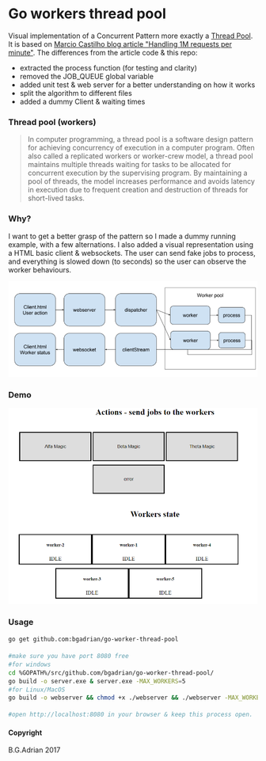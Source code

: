 # Go workers thread pool

Visual implementation of a Concurrent Pattern more exactly a [Thread Pool](https://en.wikipedia.org/wiki/Thread_pool). It is based on [Marcio Castilho
 blog article "Handling 1M requests per minute"](https://medium.com/smsjunk/handling-1-million-requests-per-minute-with-golang-f70ac505fcaa). The differences from the article code & this repo:
 
 * extracted the process function (for testing and clarity)
 * removed the JOB_QUEUE global variable
 * added unit test & web server for a better understanding on how it works
 * split the algorithm to different files
 * added a dummy Client & waiting times

### Thread pool (workers)

> In computer programming, a thread pool is a software design pattern for achieving concurrency of execution in a computer program. Often also called a replicated workers or worker-crew model, a thread pool maintains multiple threads waiting for tasks to be allocated for concurrent execution by the supervising program. By maintaining a pool of threads, the model increases performance and avoids latency in execution due to frequent creation and destruction of threads for short-lived tasks.

### Why?

I want to get a better grasp of the pattern so I made a dummy  running example, with a few alternations. I also added a visual representation using a HTML basic client & websockets. The user can send fake jobs to process, and everything is slowed down (to seconds) so the user can observe the worker behaviours.

![diagram](./diagram.png)

### Demo 

![alt text](./demo.gif)

### Usage

```bash
go get github.com:bgadrian/go-worker-thread-pool

#make sure you have port 8080 free
#for windows 
cd %GOPATH%/src/github.com/bgadrian/go-worker-thread-pool/
go build -o server.exe & server.exe -MAX_WORKERS=5
#for Linux/MacOS
go build -o webserver && chmod +x ./webserver && ./webserver -MAX_WORKERS=5

#open http://localhost:8080 in your browser & keep this process open.
```



#### Copyright
B.G.Adrian 2017


